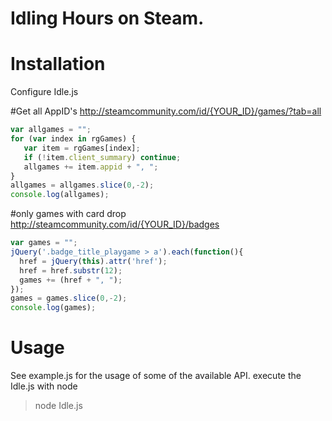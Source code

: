 # Idling Hours on Steam.

# Installation
Configure Idle.js

#Get all AppID's 
http://steamcommunity.com/id/{YOUR_ID}/games/?tab=all
```javascript
var allgames = "";
for (var index in rgGames) {
   var item = rgGames[index];
   if (!item.client_summary) continue;
   allgames += item.appid + ", ";
}
allgames = allgames.slice(0,-2);
console.log(allgames);
```

#only games with card drop
http://steamcommunity.com/id/{YOUR_ID}/badges
```javascript
var games = "";
jQuery('.badge_title_playgame > a').each(function(){
  href = jQuery(this).attr('href');
  href = href.substr(12);
  games += (href + ", ");
});
games = games.slice(0,-2);
console.log(games);
```

# Usage
See example.js for the usage of some of the available API.
execute the Idle.js with node
> node Idle.js

